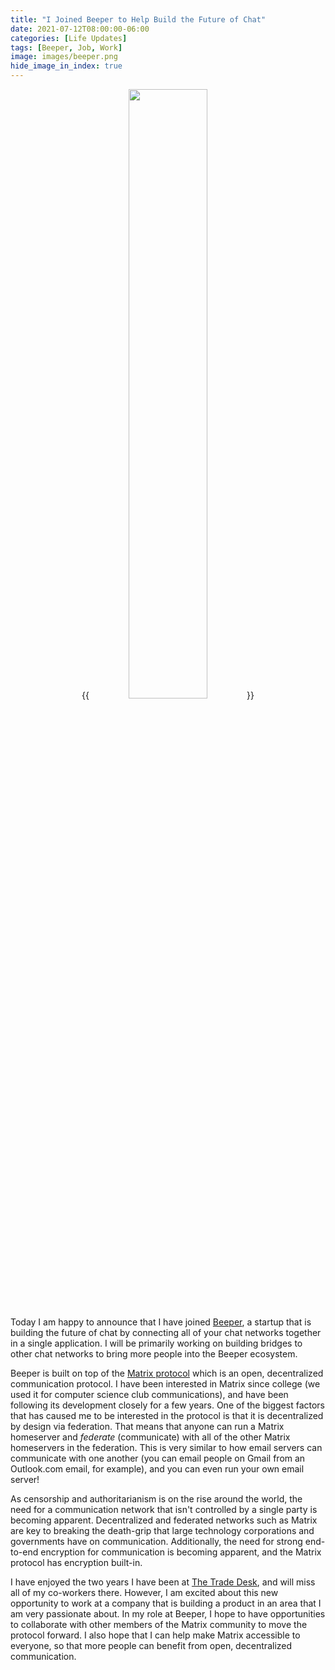 ```yaml
---
title: "I Joined Beeper to Help Build the Future of Chat"
date: 2021-07-12T08:00:00-06:00
categories: [Life Updates]
tags: [Beeper, Job, Work]
image: images/beeper.png
hide_image_in_index: true
---
```


<center>
{{<image src="images/beeper.png" link="https://beeper.com" width="50%">}}
</center>

Today I am happy to announce that I have joined [Beeper](https://beeper.com), a
startup that is building the future of chat by connecting all of your chat
networks together in a single application. I will be primarily working on
building bridges to other chat networks to bring more people into the Beeper
ecosystem.

Beeper is built on top of the [Matrix protocol](https://matrix.org) which is an
open, decentralized communication protocol. I have been interested in Matrix
since college (we used it for computer science club communications), and have
been following its development closely for a few years. One of the biggest
factors that has caused me to be interested in the protocol is that it is
decentralized by design via federation. That means that anyone can run a Matrix
homeserver and _federate_ (communicate) with all of the other Matrix homeservers
in the federation. This is very similar to how email servers can communicate
with one another (you can email people on Gmail from an Outlook.com email, for
example), and you can even run your own email server!

As censorship and authoritarianism is on the rise around the world, the need for
a communication network that isn't controlled by a single party is becoming
apparent. Decentralized and federated networks such as Matrix are key to
breaking the death-grip that large technology corporations and governments have
on communication. Additionally, the need for strong end-to-end encryption for
communication is becoming apparent, and the Matrix protocol has encryption
built-in.

I have enjoyed the two years I have been at
[The Trade Desk](https://thetradedesk.com), and will miss all of my co-workers
there. However, I am excited about this new opportunity to work at a company
that is building a product in an area that I am very passionate about. In my
role at Beeper, I hope to have opportunities to collaborate with other members
of the Matrix community to move the protocol forward. I also hope that I can
help make Matrix accessible to everyone, so that more people can benefit from
open, decentralized communication.
